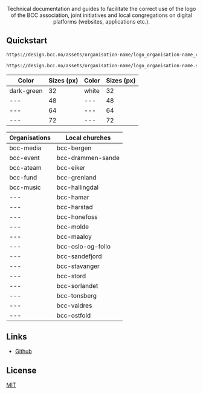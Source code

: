 <p align="center">Technical documentation and guides to facilitate the correct use of the logo of the BCC association, joint initiatives and local congregations on digital platforms (websites, applications etc.).</p>

## Quickstart
```bash
https://design.bcc.no/assets/organisation-name/logo_organisation-name_color_size.png

https://design.bcc.no/assets/organisation-name/logo_organisation-name.svg
```

| Color | Sizes (px) | Color | Sizes (px) |
| --- | --- | --- | --- |
| dark-green | 32 | white | 32 |
| --- | 48 | --- | 48 |
| --- | 64 | --- | 64 |
| --- | 72 | --- | 72 |


| Organisations | Local churches |
| --- | --- |
| bcc-media | bcc-bergen |
| bcc-event | bcc-drammen-sande |
| bcc-ateam | bcc-eiker |
| bcc-fund | bcc-grenland |
| bcc-music | bcc-hallingdal |
| --- | bcc-hamar |
| --- | bcc-harstad |
| --- | bcc-honefoss |
| --- | bcc-molde |
| --- | bcc-maaloy |
| --- | bcc-oslo-og-follo |
| --- | bcc-sandefjord |
| --- | bcc-stavanger |
| --- | bcc-stord |
| --- | bcc-sorlandet |
| --- | bcc-tonsberg |
| --- | bcc-valdres |
| --- | bcc-ostfold |

## Links

- [Github](https://github.com/bcc-code/bcc-design)

## License

[MIT](https://en.wikipedia.org/wiki/MIT_License)